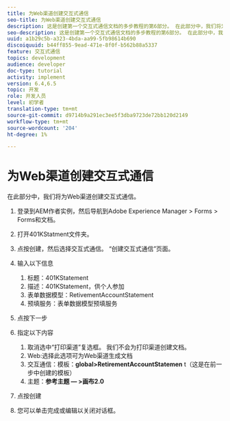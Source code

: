 ```yaml
---
title: 为Web渠道创建交互式通信
seo-title: 为Web渠道创建交互式通信
description: 这是创建第一个交互式通信文档的多步教程的第6部分。 在此部分中，我们将为Web渠道创建交互式通信。
seo-description: 这是创建第一个交互式通信文档的多步教程的第6部分。 在此部分中，我们将为Web渠道创建交互式通信。
uuid: a1b29c5b-a323-4bda-aa99-5fb98614b690
discoiquuid: b44ff855-9ead-471e-8f0f-b562b88a5337
feature: 交互式通信
topics: development
audience: developer
doc-type: tutorial
activity: implement
version: 6.4,6.5
topic: 开发
role: 开发人员
level: 初学者
translation-type: tm+mt
source-git-commit: d9714b9a291ec3ee5f3dba9723de72bb120d2149
workflow-type: tm+mt
source-wordcount: '204'
ht-degree: 1%

---
```



# 为Web渠道创建交互式通信

在此部分中，我们将为Web渠道创建交互式通信。

1. 登录到AEM作者实例，然后导航到Adobe Experience Manager > Forms > Forms和文档。
1. 打开401KStatment文件夹。
1. 点按创建，然后选择交互式通信。 “创建交互式通信”页面。
1. 输入以下信息

   1. 标题：401KStatement
   1. 描述：401KStatement，供个人参加
   1. 表单数据模型：RetivementAccountStatement
   1. 预填服务：表单数据模型预填服务

1. 点按下一步
1. 指定以下内容

   1. 取消选中“打印渠道”复选框。 我们不会为打印渠道创建文档。
   1. Web:选择此选项可为Web渠道生成文档
   1. 交互通信：模板：**global>RetirementAccountStatemen** t（这是在前一步中创建的模板）
   1. 主题：**参考主题 — >画布2.0**

1. 点按创建
1. 您可以单击完成或编辑以关闭对话框。

